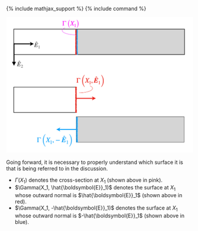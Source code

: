 {% include mathjax_support %}
{% include command %}


![](2021-11-27-22-07-01-ver2.png)

Going forward, it is necessary to properly understand which surface it is that is being referred to in the discussion. 

* $\Gamma(X_1)$ denotes the cross-section at $X_1$ (shown above in pink).
* $\Gamma(X_1, \hat{\boldsymbol{E}}_1)$ denotes the surface at $X_1$ whose outward normal is $\hat{\boldsymbol{E}}_1$ (shown above in red).
* $\Gamma(X_1, -\hat{\boldsymbol{E}}_1)$ denotes the surface at $X_1$ whose outward normal is $-\hat{\boldsymbol{E}}_1$ (shown above in blue).



